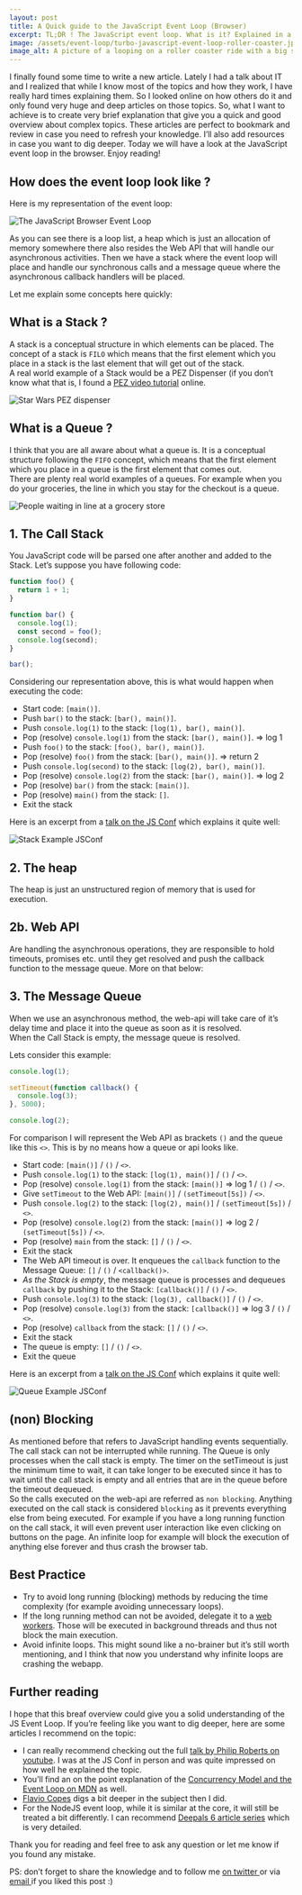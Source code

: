 ```yaml
---
layout: post
title: A Quick guide to the JavaScript Event Loop (Browser)
excerpt: TL;DR ! The JavaScript event loop. What is it? Explained in a nutshell.
image: /assets/event-loop/turbo-javascript-event-loop-roller-coaster.jpg
image_alt: A picture of a looping on a roller coaster ride with a big sign reading Turbo
---
```


I finally found some time to write a new article. Lately I had a talk about IT and I realized that while I know most of the topics and how they work, I have really hard times explaining them. So I looked online on how others do it and only found very huge and deep articles on those topics. So, what I want to achieve is to create very brief explanation that give you a quick and good overview about complex topics. These articles are perfect to bookmark and review in case you need to refresh your knowledge. I’ll also add resources in case you want to dig deeper. Today we will have a look at the JavaScript event loop in the browser. Enjoy reading!

## How does the event loop look like ?

Here is my representation of the event loop:

![The JavaScript Browser Event Loop](/assets/event-loop/JavaScript-Event-Loop.png)

As you can see there is a loop list, a heap which is just an allocation of memory somewhere there also resides the Web API that will handle our asynchronous activities. Then we have a stack where the event loop will place and handle our synchronous calls and a message queue where the asynchronous callback handlers will be placed.

Let me explain some concepts here quickly:

## What is a Stack ?

A stack is a conceptual structure in which elements can be placed. The concept of a stack is `FILO` which means that the first element which you place in a stack is the last element that will get out of the stack.  
A real world example of a Stack would be a PEZ Dispenser (if you don’t know what that is, I found a [PEZ video tutorial](https://www.youtube.com/watch?v=YIAN6eKltsA) online.

![Star Wars PEZ dispenser](/assets/event-loop/PEZ-dispenser-star-wars.png)

## What is a Queue ?

I think that you are all aware about what a queue is. It is a conceptual structure following the `FIFO` concept, which means that the first element which you place in a queue is the first element that comes out.  
There are plenty real world examples of a queues. For example when you do your groceries, the line in which you stay for the checkout is a queue.

![People waiting in line at a grocery store](/assets/event-loop/People-waiting-in-line-with-shopping-baskets-at-grocery-store.jpg)

## 1. The Call Stack

You JavaScript code will be parsed one after another and added to the Stack. Let’s suppose you have following code:

```javascript
function foo() {
  return 1 + 1;
}

function bar() {
  console.log(1);
  const second = foo();
  console.log(second);
}

bar();
```

Considering our representation above, this is what would happen when executing the code:

- Start code: `[main()]`.
- Push `bar()` to the stack: `[bar(), main()]`.
- Push `console.log(1)` to the stack: `[log(1), bar(), main()]`.
- Pop (resolve) `console.log(1)` from the stack: `[bar(), main()]`. => log 1
- Push `foo()` to the stack: `[foo(), bar(), main()]`.
- Pop (resolve) `foo()` from the stack: `[bar(), main()]`. => return 2
- Push `console.log(second)` to the stack: `[log(2), bar(), main()]`.
- Pop (resolve) `console.log(2)` from the stack: `[bar(), main()]`. => log 2
- Pop (resolve) `bar()` from the stack: `[main()]`.
- Pop (resolve) `main()` from the stack: `[]`.
- Exit the stack

Here is an excerpt from a [talk on the JS Conf](https://www.youtube.com/watch?v=8aGhZQkoFbQ) which explains it quite well:

![Stack Example JSConf](/assets/event-loop/stack-example-jsconf.gif)

## 2. The heap

The heap is just an unstructured region of memory that is used for execution.

## 2b. Web API

Are handling the asynchronous operations, they are responsible to hold timeouts, promises etc. until they get resolved and push the callback function to the message queue. More on that below:

## 3. The Message Queue

When we use an asynchronous method, the web-api will take care of it’s delay time and place it into the queue as soon as it is resolved.  
When the Call Stack is empty, the message queue is resolved.

Lets consider this example:

```javascript
console.log(1);

setTimeout(function callback() {
  console.log(3);
}, 5000);

console.log(2);
```

For comparison I will represent the Web API as brackets `()` and the queue like this `<>`. This is by no means how a queue or api looks like.

- Start code: `[main()]` / `()` / `<>`.
- Push `console.log(1)` to the stack: `[log(1), main()]` / `()` / `<>`.
- Pop (resolve) `console.log(1)` from the stack: `[main()]` => log 1 / `()` / `<>`.
- Give `setTimeout` to the Web API: `[main()]` / `(setTimeout[5s])` / `<>`.
- Push `console.log(2)` to the stack: `[log(2), main()]` / `(setTimeout[5s])` / `<>`.
- Pop (resolve) `console.log(2)` from the stack: `[main()]` => log 2 / `(setTimeout[5s])` / `<>`.
- Pop (resolve) `main` from the stack: `[]` / `()` / `<>`.
- Exit the stack
- The Web API timeout is over. It enqueues the `callback` function to the Message Queue: `[]` / `()` / `<callback()>`.
- _As the Stack is empty_, the message queue is processes and dequeues `callback` by pushing it to the Stack: `[callback()]` / `()` / `<>`.
- Push `console.log(3)` to the stack: `[log(3), callback()]` / `()` / `<>`.
- Pop (resolve) `console.log(3)` from the stack: `[callback()]` => log 3 / `()` / `<>`.
- Pop (resolve) `callback` from the stack: `[]` / `()` / `<>`.
- Exit the stack
- The queue is empty: `[]` / `()` / `<>`.
- Exit the queue

Here is an excerpt from a [talk on the JS Conf](https://www.youtube.com/watch?v=8aGhZQkoFbQ) which explains it quite well:

![Queue Example JSConf](/assets/event-loop/queue-example-jsconf.gif)

## (non) Blocking

As mentioned before that refers to JavaScript handling events sequentially. The call stack can not be interrupted while running. The Queue is only processes when the call stack is empty. The timer on the setTimeout is just the minimum time to wait, it can take longer to be executed since it has to wait until the call stack is empty and all entries that are in the queue before the timeout dequeued.  
So the calls executed on the web-api are referred as `non blocking`. Anything executed on the call stack is considered `blocking` as it prevents everything else from being executed. For example if you have a long running function on the call stack, it will even prevent user interaction like even clicking on buttons on the page. An infinite loop for example will block the execution of anything else forever and thus crash the browser tab.

## Best Practice

- Try to avoid long running (blocking) methods by reducing the time complexity (for example avoiding unnecessary loops).
- If the long running method can not be avoided, delegate it to a [web workers](https://developer.mozilla.org/en-US/docs/Web/API/Web_Workers_API/Using_web_workers). Those will be executed in background threads and thus not block the main execution.
- Avoid infinite loops. This might sound like a no-brainer but it’s still worth mentioning, and I think that now you understand why infinite loops are crashing the webapp.

## Further reading

I hope that this breaf overview could give you a solid understanding of the JS Event Loop. If you’re feeling like you want to dig deeper, here are some articles I recommend on the topic:

- I can really recommend checking out the full [talk by Philip Roberts on youtube](https://www.youtube.com/watch?v=8aGhZQkoFbQ). I was at the JS Conf in person and was quite impressed on how well he explained the topic.
- You’ll find an on the point explanation of the [Concurrency Model and the Event Loop on MDN](https://developer.mozilla.org/en-US/docs/Web/JavaScript/EventLoop) as well.
- [Flavio Copes](https://flaviocopes.com/javascript-event-loop/#blocking-the-event-loop) digs a bit deeper in the subject then I did.
- For the NodeJS event loop, while it is similar at the core, it will still be treated a bit differently. I can recommend [Deepals 6 article series](https://jsblog.insiderattack.net/event-loop-and-the-big-picture-nodejs-event-loop-part-1-1cb67a182810) which is very detailed.

Thank you for reading and feel free to ask any question or let me know if you found any mistake.

PS: don’t forget to share the knowledge and to follow me <a href="https://twitter.com/ThibaultBeyer">on twitter <i class="fa fa-twitter"></i></a> or via <a class="toggle-sidebar" data-a11y-dialog-show="subscribe-dialog" href="#site-sidebar">email <i class="fa fa-fw fa-columns"></i></a> if you liked this post :)
